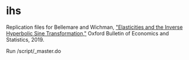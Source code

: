 # ihs
Replication files for Bellemare and Wichman, ["Elasticities and the Inverse Hyperbolic Sine Transformation,"](https://github.com/cjwichman/publications/blob/master/bellemare_wichman_OBES_2019.pdf) Oxford Bulletin of Economics and Statistics, 2019.

Run /script/_master.do
